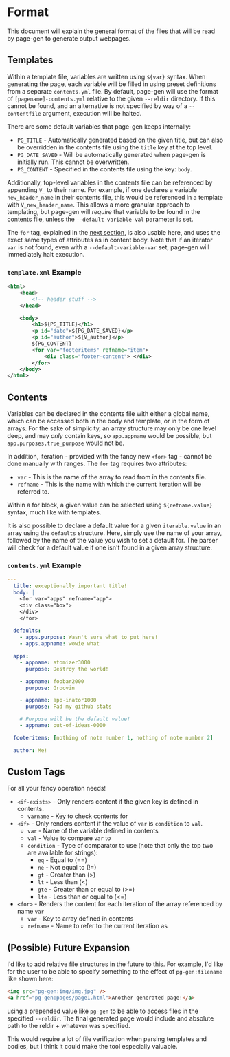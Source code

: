 # Format

This document will explain the general format of the files that will be read by
page-gen to generate output webpages.

## Templates

Within a template file, variables are written using `${var}` syntax.
When generating the page, each variable will be filled in using preset definitions
from a separate `contents.yml` file.
By default, page-gen will use the format of `[pagename]-contents.yml` relative to
the given `--reldir` directory. If this cannot be found, 
and an alternative is not specified by way of a `--contentfile` argument, execution will be halted.

There are some default variables that page-gen keeps internally:
- `PG_TITLE` - Automatically generated based on the given title, but can also be overridden
in the contents file using the `title` key at the top level.
- `PG_DATE_SAVED` - Will be automatically generated when page-gen is initially run.
This cannot be overwritten.
- `PG_CONTENT` - Specified in the contents file using the key: `body`.

Additionally, top-level variables in the contents file can be referenced by appending
`V_` to their name. For example, if one declares a variable `new_header_name` in their
contents file, this would be referenced in a template with `V_new_header_name`.
This allows a more granular approach to templating, but page-gen will *require* that variable to be
found in the contents file, unless the `--default-variable-val` parameter is set.

The `for` tag, explained in the [next section](#contents), is also usable here, and uses the exact same
types of attributes as in content body. Note that if an iterator `var` is not found, even with a
`--default-variable-var` set, page-gen will immediately halt execution.

### `template.xml` Example
```xml
<html>
	<head>
		<!-- header stuff -->
	</head>

	<body>
		<h1>${PG_TITLE}</h1>
		<p id="date">${PG_DATE_SAVED}</p>
		<p id="author">${V_author}</p>
		${PG_CONTENT}
		<for var="footeritems" refname="item">
			<div class="footer-content"> </div>
		</for>
	</body>
</html>
```

## Contents

Variables can be declared in the contents file with either a global name, which can be accessed
both in the body and template, or in the form of arrays. For the sake of simplicity, an array structure
may only be one level deep, and may *only* contain keys, 
so `app.appname` would be possible, but `app.purposes.true_purpose` would not be.

In addition, iteration - provided with the fancy new `<for>` tag - cannot be done manually with ranges.
The `for` tag requires two attributes:
- `var` - This is the name of the array to read from in the contents file.
- `refname` - This is the name with which the current iteration will be referred to.

Within a for block, a given value can be selected using `${refname.value}` syntax, much like with templates.

It is also possible to declare a default value for a given `iterable.value` in an array using the `defaults` structure.
Here, simply use the name of your array, followed by the name of the value you wish to set a default for.
The parser will check for a default value if one isn't found in a given array structure.

### `contents.yml` Example
```yaml
---
  title: exceptionally important title!
  body: |
    <for var="apps" refname="app"> 
    <div class="box">
    </div>
    </for>
  
  defaults:
    - apps.purpose: Wasn't sure what to put here!
    - apps.appname: wowie what

  apps:
    - appname: atomizer3000
      purpose: Destroy the world!

    - appname: foobar2000
      purpose: Groovin

    - appname: app-inator1000
      purpose: Pad my github stats

    # Purpose will be the default value!
    - appname: out-of-ideas-0000

  footeritems: [nothing of note number 1, nothing of note number 2]

  author: Me!
```

## Custom Tags

For all your fancy operation needs!

- `<if-exists>` - Only renders content if the given key is defined in contents.
	- `varname` - Key to check contents for
- `<if>` - Only renders content if the value of `var` is `condition` to `val`.
	- `var` - Name of the variable defined in contents
	- `val` - Value to compare `var` to
	- `condition` - Type of comparator to use (note that only the top two are available for strings):
		- `eq` - Equal to (==)
		- `ne` - Not equal to (!=)
		- `gt` - Greater than (>)
		- `lt` - Less than (<)
		- `gte` - Greater than or equal to (>=)
		- `lte` - Less than or equal to (<=)
- `<for>` - Renders the content for each iteration of
the array referenced by name `var`
	- `var` - Key to array defined in contents
	- `refname` - Name to refer to the current iteration as


## (Possible) Future Expansion

I'd like to add relative file structures in the future to this.
For example, I'd like for the user to be able to specify something to the effect of `pg-gen:filename`
like shown here:
```html
<img src="pg-gen:img/img.jpg" />
<a href="pg-gen:pages/page1.html">Another generated page!</a>
```
using a prepended value like `pg-gen` to be able to access files in the specified `--reldir`.
The final generated page would include and absolute path to the reldir + whatever was specified.

This would require a lot of file verification when parsing templates and bodies, but I think
it could make the tool especially valuable. 
